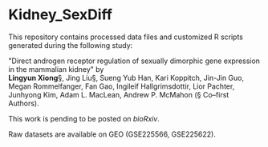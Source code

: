 # Kidney_SexDiff

This repository contains processed data files and customized R scripts generated during the following study:

"Direct androgen receptor regulation of sexually dimorphic gene expression in the mammalian kidney" by \
**Lingyun Xiong**§, Jing Liu§, Sueng Yub Han, Kari Koppitch, Jin-Jin Guo, Megan Rommelfanger, Fan Gao, Ingileif Hallgrimsdottir, Lior Pachter, Junhyong Kim, Adam L. MacLean, Andrew P. McMahon (§ Co–first Authors).

This work is pending to be posted on *bioRxiv*. 

Raw datasets are available on GEO (GSE225566, GSE225622).
